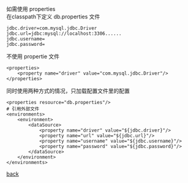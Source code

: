 如需使用 properties  
在classpath下定义 db.properties 文件  
```
jdbc.driver=com.mysql.jdbc.Driver
jdbc.url=jdbc:mysql://localhost:3306......
jdbc.username=
jdbc.password=
```

不使用 propertie 文件  
```
<properties>
    <property name="driver" value="com.mysql.jdbc.Driver"/>
</properties>  
```

同时使用两种方式的情况，只加载配置文件里的配置  

```
<properties resource="db.properties"/>
# 引用外部文件
<environments>
    <environment>
        <dataSource>
            <property name="driver" value="${jdbc.driver}"/>
            <property name="url" value="${jdbc.url}"/>
            <property name="username" value="${jdbc.username}"/>
            <property name="password" value="${jdbc.password}"/>
        </dataSource>
    </environment>
</environments>
```

[back](../12.md)  